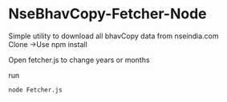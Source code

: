 # NseBhavCopy-Fetcher-Node
  
Simple utility to download all bhavCopy data from nseindia.com  
Clone ->Use npm install    

Open fetcher.js to change years or months  

run
``` 
node Fetcher.js
```
